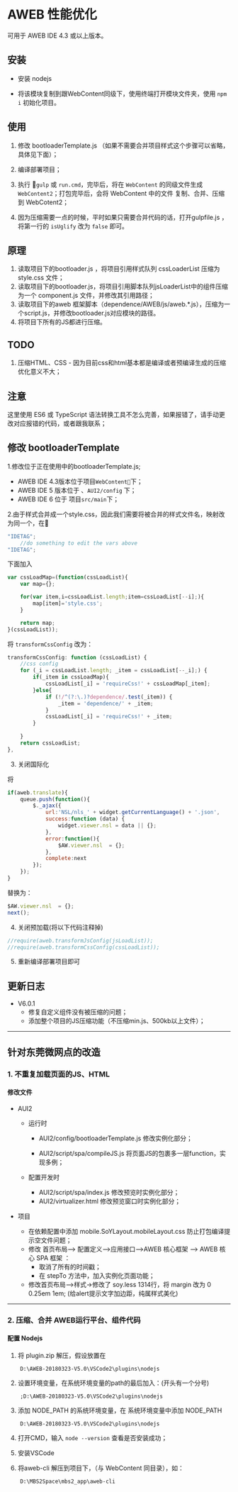 # AWEB 性能优化

可用于 AWEB IDE 4.3 或以上版本。

## 安装
- 安装 nodejs

- 将该模块复制到跟WebContent同级下，使用终端打开模块文件夹，使用 `npm i` 初始化项目。


## 使用

1. 修改 bootloaderTemplate.js （如果不需要合并项目样式这个步骤可以省略，具体见下面）；

2. 编译部署项目；

3. 执行 `gulp` 或 `run.cmd`，完毕后，将在 `WebContent` 的同级文件生成 `WebContent2`；打包完毕后，会将 WebContent 中的文件 复制、合并、压缩到 WebCotent2；

4. 因为压缩需要一点的时候，平时如果只需要合并代码的话，打开gulpfile.js ，将第一行的 `isUglify` 改为 `false` 即可。



## 原理

1. 读取项目下的bootloader.js ，将项目引用样式队列 cssLoaderList 压缩为 style.css 文件；
2. 读取项目下的bootloader.js，将项目引用脚本队列jsLoaderList中的组件压缩为一个 component.js 文件，并修改其引用路径；
3. 读取项目下的aweb 框架脚本（dependence/AWEB/js/aweb.*.js），压缩为一个script.js，并修改bootloader.js对应模块的路径。
4. 将项目下所有的JS都进行压缩。

## TODO
1. 压缩HTML、CSS - 因为目前css和html基本都是编译或者预编译生成的压缩优化意义不大；



## 注意

这里使用 ES6 或 TypeScript 语法转换工具不怎么完善，如果报错了，请手动更改对应报错的代码，或者跟我联系；


## 修改 bootloaderTemplate

1.修改位于正在使用中的bootloaderTemplate.js;
- AWEB IDE 4.3版本位于项目`WebContent`下；
- AWEB IDE 5 版本位于 、`AUI2/config` 下；
- AWEB IDE 6 位于 项目`src/main`下；

2.由于样式合并成一个style.css，因此我们需要将被合并的样式文件名，映射改为同一个，在
```javascript
"IDETAG";
    //do something to edit the vars above
"IDETAG";
```
下面加入
```javascript
var cssLoadMap=(function(cssLoadList){
    var map={};

    for(var item,i=cssLoadList.length;item=cssLoadList[--i];){
        map[item]='style.css';
    }

    return map;
}(cssLoadList));
```

将 `transformCssConfig` 改为：
```javascript
transformCssConfig: function (cssLoadList) {
	//css config
	for (_i = cssLoadList.length; _item = cssLoadList[--_i];) {
		if(_item in cssLoadMap){
            cssLoadList[_i] = 'requireCss!' + cssLoadMap[_item];
        }else{
            if (!/^(?:\.)?dependence/.test(_item)) {
			    _item = 'dependence/' + _item;
		    }
            cssLoadList[_i] = 'requireCss!' + _item;
        }
		
	}
	return cssLoadList;
},
```

3. 关闭国际化

将
```javascript
if(aweb.translate){
	queue.push(function(){
		$._ajax({
			url:'NSL/nls_' + widget.getCurrentLanguage() + '.json',
			success:function (data) {
				widget.viewer.nsl = data || {};
			},
			error:function(){
				$AW.viewer.nsl  = {};
			},
			complete:next
		});
	});
}
```
替换为：

```javascript
$AW.viewer.nsl  = {};
next();
```

4. 关闭预加载(将以下代码注释掉)
```javascript
//require(aweb.transformJsConfig(jsLoadList));
//require(aweb.transformCssConfig(cssLoadList));
```

5. 重新编译部署项目即可


## 更新日志

- V6.0.1
    - 修复自定义组件没有被压缩的问题；
    - 添加整个项目的JS压缩功能（不压缩min.js、500kb以上文件）；



---


## 针对东莞微网点的改造
### 1. 不重复加载页面的JS、HTML
#### 修改文件

- AUI2
    - 运行时
        - AUI2/config/bootloaderTemplate.js   修改实例化部分；

        - AUI2/script/spa/compileJS.js    将页面JS的包裹多一层function，实现多例；

    - 配置开发时
        - AUI2/script/spa/index.js      修改预览时实例化部分；
        - AUI2/virtualizer.html         修改预览窗口时实例化部分；

- 项目
    - 在依赖配置中添加 mobile.SoYLayout.mobileLayout.css 防止打包编译提示空文件问题；
    - 修改 首页布局--> 配置定义-->应用接口-->AWEB 核心框架 --> AWEB 核心 SPA 框架  ：
        - 取消了所有的时间戳；
        - 在 stepTo 方法中，加入实例化页面功能；
    - 修改首页布局-->样式->修改了 soy.less 1314行，将 margin 改为 0 0.25em 1em; (给alert提示文字加边距，纯属样式美化)

---

### 2. 压缩、合并 AWEB运行平台、组件代码

#### 配置 Nodejs
1. 将 plugin.zip 解压，假设放置在

```
    D:\AWEB-20180323-V5.0\VSCode2\plugins\nodejs
```

2. 设置环境变量，在系统环境变量的path的最后加入：(开头有一个分号)

```
    ;D:\AWEB-20180323-V5.0\VSCode2\plugins\nodejs
```

3. 添加 NODE_PATH 的系统环境变量，在 系统环境变量中添加 NODE_PATH

```
    D:\AWEB-20180323-V5.0\VSCode2\plugins\nodejs
```

4. 打开CMD，输入 `node --version` 查看是否安装成功；


5. 安装VSCode

6. 将aweb-cli 解压到项目下，（与 WebContent 同目录），如：

```
    D:\MBS2Space\mbs2_app\aweb-cli
```